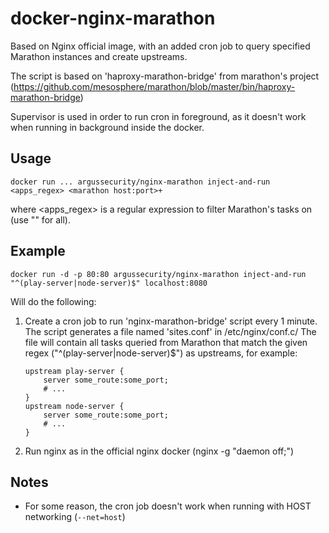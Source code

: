 # docker-nginx-marathon

Based on Nginx official image, with an added cron job to query specified Marathon instances and create upstreams.

The script is based on 'haproxy-marathon-bridge' from marathon's project (https://github.com/mesosphere/marathon/blob/master/bin/haproxy-marathon-bridge)

Supervisor is used in order to run cron in foreground, as it doesn't work when running in background inside the docker.


## Usage

`docker run ... argussecurity/nginx-marathon inject-and-run <apps_regex> <marathon host:port>+`

where <apps_regex> is a regular expression to filter Marathon's tasks on (use "" for all).


## Example

`docker run -d -p 80:80 argussecurity/nginx-marathon inject-and-run "^(play-server|node-server)$" localhost:8080`

Will do the following:

1. Create a cron job to run 'nginx-marathon-bridge' script every 1 minute.
    The script generates a file named 'sites.conf' in /etc/nginx/conf.c/
    The file will contain all tasks queried from Marathon that match the given regex ("^(play-server|node-server)$")
    as upstreams, for example:
    ```
    upstream play-server {
        server some_route:some_port;
        # ...
    }
    upstream node-server {
        server some_route:some_port;
        # ...
    }
    ```

3. Run nginx as in the official nginx docker (nginx -g "daemon off;")


## Notes

- For some reason, the cron job doesn't work when running with HOST networking (`--net=host`)
